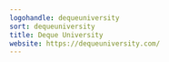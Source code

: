 ```yaml
---
logohandle: dequeuniversity
sort: dequeuniversity
title: Deque University
website: https://dequeuniversity.com/
---
```

